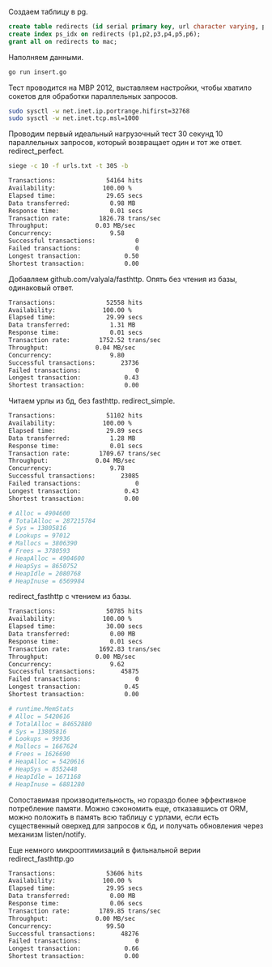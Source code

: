 Создаем таблицу в pg.

```sql
create table redirects (id serial primary key, url character varying, p1 character varying, p2 character varying[], p3 character varying[], p4 character varying[], p5 character varying[], p6 character varying[]);
create index ps_idx on redirects (p1,p2,p3,p4,p5,p6);
grant all on redirects to mac;
```

Наполняем данными.

```sh
go run insert.go
```

Тест проводится на MBP 2012, выставляем настройки, чтобы хватило сокетов для обработки параллельных запросов.

```sh
sudo sysctl -w net.inet.ip.portrange.hifirst=32768
sudo sysctl -w net.inet.tcp.msl=1000
```

Проводим первый идеальный нагрузочный тест 30 секунд 10 параллельных запросов, который возвращает один и тот же ответ.
redirect_perfect.

```sh
siege -c 10 -f urls.txt -t 30S -b

Transactions:              54164 hits
Availability:             100.00 %
Elapsed time:              29.65 secs
Data transferred:           0.98 MB
Response time:              0.01 secs
Transaction rate:        1826.78 trans/sec
Throughput:             0.03 MB/sec
Concurrency:                9.58
Successful transactions:           0
Failed transactions:               0
Longest transaction:            0.50
Shortest transaction:           0.00
```

Добавляем github.com/valyala/fasthttp. Опять без чтения из базы, одинаковый ответ.

```sh
Transactions:              52558 hits
Availability:             100.00 %
Elapsed time:              29.99 secs
Data transferred:           1.31 MB
Response time:              0.01 secs
Transaction rate:        1752.52 trans/sec
Throughput:             0.04 MB/sec
Concurrency:                9.80
Successful transactions:       23736
Failed transactions:               0
Longest transaction:            0.43
Shortest transaction:           0.00
```


Читаем урлы из бд, без fasthttp. redirect_simple.

```sh
Transactions:              51102 hits
Availability:             100.00 %
Elapsed time:              29.89 secs
Data transferred:           1.28 MB
Response time:              0.01 secs
Transaction rate:        1709.67 trans/sec
Throughput:             0.04 MB/sec
Concurrency:                9.78
Successful transactions:       23085
Failed transactions:               0
Longest transaction:            0.43
Shortest transaction:           0.00

# Alloc = 4904600
# TotalAlloc = 287215784
# Sys = 13805816
# Lookups = 97012
# Mallocs = 3806390
# Frees = 3780593
# HeapAlloc = 4904600
# HeapSys = 8650752
# HeapIdle = 2080768
# HeapInuse = 6569984
```


redirect_fasthttp с чтением из базы.

```sh
Transactions:              50785 hits
Availability:             100.00 %
Elapsed time:              30.00 secs
Data transferred:           0.00 MB
Response time:              0.01 secs
Transaction rate:        1692.83 trans/sec
Throughput:             0.00 MB/sec
Concurrency:                9.62
Successful transactions:       45875
Failed transactions:               0
Longest transaction:            0.45
Shortest transaction:           0.00

# runtime.MemStats
# Alloc = 5420616
# TotalAlloc = 84652880
# Sys = 13805816
# Lookups = 99936
# Mallocs = 1667624
# Frees = 1626690
# HeapAlloc = 5420616
# HeapSys = 8552448
# HeapIdle = 1671168
# HeapInuse = 6881280
```

Сопоставимая производительность, но гораздо более эффективное потребление памяти. Можно сэкономить еще, отказавшись от ORM, можно положить в память всю таблицу с урлами, если есть существенный оверхед для запросов к бд, и получать обновления через механизм listen/notify.

Еще немного микрооптимизаций в фильнальной верии redirect_fasthttp.go

```sh
Transactions:              53606 hits
Availability:             100.00 %
Elapsed time:              29.95 secs
Data transferred:           0.00 MB
Response time:              0.06 secs
Transaction rate:        1789.85 trans/sec
Throughput:             0.00 MB/sec
Concurrency:               99.50
Successful transactions:       48276
Failed transactions:               0
Longest transaction:            0.66
Shortest transaction:           0.00
```
